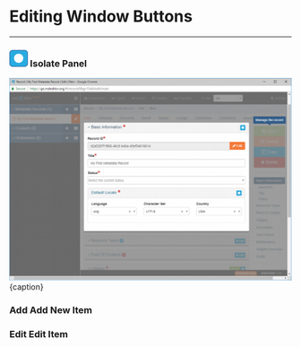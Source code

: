 # Editing Window Buttons
---

### ![](/assets/bullets/isolation-dot.png) Isolate Panel

![Isonated Basic Information Panel](/assets/get-started/edit-window-isolate-panel.png){caption}

### <strong class="btn btn-info btn-xs"> <i class="fa fa-plus"></i> Add</strong> Add New Item

### <strong class="btn btn-warning btn-xs"> <i class="fa fa-pencil"></i> Edit</strong> Edit Item

